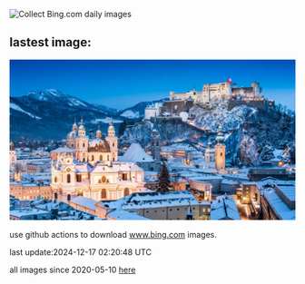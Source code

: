 ![Collect Bing.com daily images](https://github.com/counter2015/bing-daily-images/workflows/Collect%20Bing.com%20daily%20images/badge.svg)
## lastest image:
![](images/img.jpg)

use github actions to download www.bing.com images.

last update:2024-12-17 02:20:48 UTC

all images since 2020-05-10 [here](https://github.com/counter2015/bing-daily-images/tree/master/images) 
